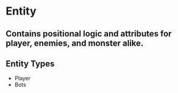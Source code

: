 # Entity 
Contains positional logic and attributes for player, enemies, and monster alike.
---

## Entity Types
- Player
- Bots
